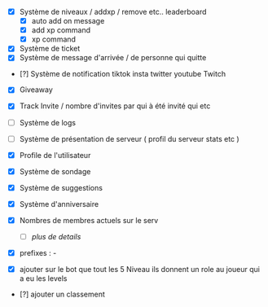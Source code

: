 - [x] Système de niveaux / addxp / remove etc.. leaderboard
  - [x] auto add on message
  - [x] add xp command
  - [x] xp command
- [x] Système de ticket
- [x] Système de message d'arrivée / de personne qui quitte
- [?] Système de notification tiktok insta twitter youtube Twitch
- [x] Giveaway
- [x] Track Invite / nombre d'invites par qui à été invité qui etc
- [ ] Système de logs
- [ ] Système de présentation de serveur ( profil du serveur stats etc )
- [x] Profile de l'utilisateur
- [x] Système de sondage
- [x] Système de suggestions
- [x] Système d'anniversaire
- [x] Nombres de membres actuels sur le serv
  - [ ] _plus de details_
- [x] prefixes : -

- [x] ajouter sur le bot que tout les 5 Niveau ils donnent un role au joueur qui a eu les levels

- [?] ajouter un classement
